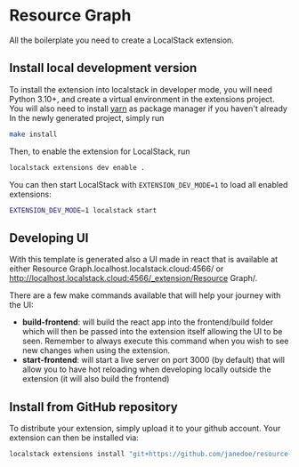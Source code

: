 Resource Graph
===============================

All the boilerplate you need to create a LocalStack extension.

## Install local development version

To install the extension into localstack in developer mode, you will need Python 3.10+, and create a virtual environment in the extensions project.
You will also need to install [yarn](https://yarnpkg.com/getting-started/install) as package manager if you haven't already
In the newly generated project, simply run

```bash
make install
```

Then, to enable the extension for LocalStack, run

```bash
localstack extensions dev enable .
```

You can then start LocalStack with `EXTENSION_DEV_MODE=1` to load all enabled extensions:

```bash
EXTENSION_DEV_MODE=1 localstack start
```

## Developing UI
With this template is generated also a UI made in react that is available at either Resource Graph.localhost.localstack.cloud:4566/ or http://localhost.localstack.cloud:4566/_extension/Resource Graph/.

There are a few make commands available that will help your journey with the UI:
- **build-frontend**: will build the react app into the frontend/build folder which will then be passed into the extension itself allowing the UI to be seen. Remember to always execute this command when you wish to see new changes when using the extension.
- **start-frontend**: will start a live server on port 3000 (by default) that will allow you to have hot reloading when developing locally outside the extension (it will also build the frontend)


## Install from GitHub repository

To distribute your extension, simply upload it to your github account. Your extension can then be installed via:

```bash
localstack extensions install "git+https://github.com/janedoe/resource-graph/#egg=resource-graph"
```
